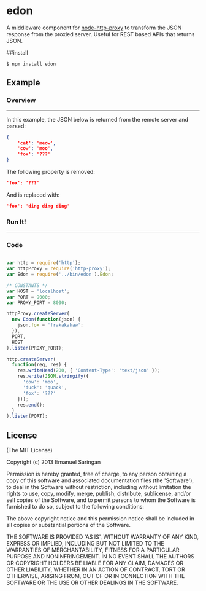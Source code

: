 edon
====

A middleware component for [node-http-proxy](https://github.com/nodejitsu/node-http-proxy) to transform the JSON response from the proxied server. Useful for REST based APIs that returns JSON. 

##install

```
$ npm install edon
```

## Example ##

### Overview ###
------------
In this example, the JSON below is returned from the remote server and parsed: 

``` json
{
	'cat': 'meow',
	'cow': 'moo',
	'fox': '???'
}
```
  
The following property is removed: 
``` json
'fox': '???'
```
And is replaced with: 
``` json 
'fox': 'ding ding ding'
``` 

### Run It! 
----------- 
### Code

``` js

var http = require('http');
var httpProxy = require('http-proxy');
var Edon = require('../bin/edon').Edon;

/* CONSTANTS */
var HOST = 'localhost';
var PORT = 9000;
var PROXY_PORT = 8000;

httpProxy.createServer(
  new Edon(function(json) {
    json.fox = 'frakakakaw';
  }),
  PORT,
  HOST
).listen(PROXY_PORT);

http.createServer(
  function(req, res) {
    res.writeHead(200, { 'Content-Type': 'text/json' });
    res.write(JSON.stringify({
      'cow': 'moo',
      'duck': 'quack',
      'fox': '???'
    }));
    res.end();
  }
).listen(PORT);


```

## License

(The MIT License)

Copyright (c) 2013 Emanuel Saringan

Permission is hereby granted, free of charge, to any person obtaining a copy of this software and associated documentation files (the 'Software'), to deal in the Software without restriction, including without limitation the rights to use, copy, modify, merge, publish, distribute, sublicense, and/or sell copies of the Software, and to permit persons to whom the Software is furnished to do so, subject to the following conditions:

The above copyright notice and this permission notice shall be included in all copies or substantial portions of the Software.

THE SOFTWARE IS PROVIDED 'AS IS', WITHOUT WARRANTY OF ANY KIND, EXPRESS OR IMPLIED, INCLUDING BUT NOT LIMITED TO THE WARRANTIES OF MERCHANTABILITY, FITNESS FOR A PARTICULAR PURPOSE AND NONINFRINGEMENT. IN NO EVENT SHALL THE AUTHORS OR COPYRIGHT HOLDERS BE LIABLE FOR ANY CLAIM, DAMAGES OR OTHER LIABILITY, WHETHER IN AN ACTION OF CONTRACT, TORT OR OTHERWISE, ARISING FROM, OUT OF OR IN CONNECTION WITH THE SOFTWARE OR THE USE OR OTHER DEALINGS IN THE SOFTWARE.
